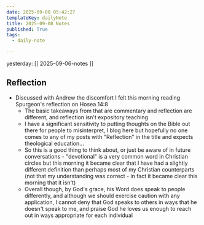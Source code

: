 ```yaml
---
date: 2025-09-08 05:42:27
templateKey: dailyNote
title: 2025-09-08 Notes
published: True
tags:
  - daily-note

---
```


yesterday: [[ 2025-09-06-notes ]]

## Reflection

- Discussed with Andrew the discomfort I felt this morning reading Spurgeon's
reflection on Hosea 14:8
  - The basic takeaways from that are commentary and reflection are different,
  and reflection isn't expository teaching
  - I have a significant sensitivity to putting thoughts on the Bible out there
  for people to misinterpret, I blog here but hopefully no one comes to any of
  my posts with "Reflection" in the title and expects theological education...
  - So this is a good thing to think about, or just be aware of in future
  conversations - "devotional" is a very common word in Christian circles but
  this morning it became clear that I have had a slightly different definition
  than perhaps most of my Christian counterparts (not that my understanding was
  correct - in fact it became clear this morning that it isn't)
  - Overall though, by God's grace, his Word does speak to people differently,
  and although we should exercise caution with any application, I cannot deny
  that God speaks to others in ways that he doesn't speak to me, and praise God
  he loves us enough to reach out in ways appropriate for each individual


